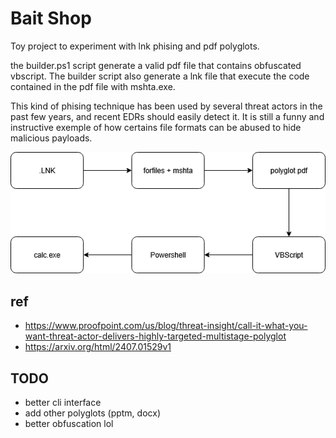 # Bait Shop

Toy project to experiment with lnk phising and pdf polyglots.

the builder.ps1 script generate a valid pdf file that contains obfuscated vbscript. The builder script also generate a lnk file that execute the code contained in the pdf file with mshta.exe.

This kind of phising technique has been used by several threat actors in the past few years, and recent EDRs should easily detect it. It is still a funny and instructive exemple of how certains file formats can be abused to hide malicious payloads.

![Execution flow](assets/lnk-phishing.drawio.png)

## ref

- https://www.proofpoint.com/us/blog/threat-insight/call-it-what-you-want-threat-actor-delivers-highly-targeted-multistage-polyglot
- https://arxiv.org/html/2407.01529v1

## TODO

- better cli interface
- add other polyglots (pptm, docx)
- better obfuscation lol